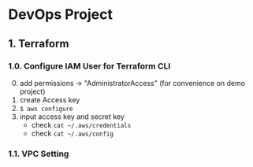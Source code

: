 # DevOps Project


## 1. Terraform 

### 1.0. Configure IAM User for Terraform CLI

0. add permissions -> "AdministratorAccess" (for convenience on demo project)
1. create Access key 
2. `$ aws configure` 
3. input access key and secret key 
    - check `cat ~/.aws/credentials`
    - check `cat ~/.aws/config`

### 1.1. VPC Setting



